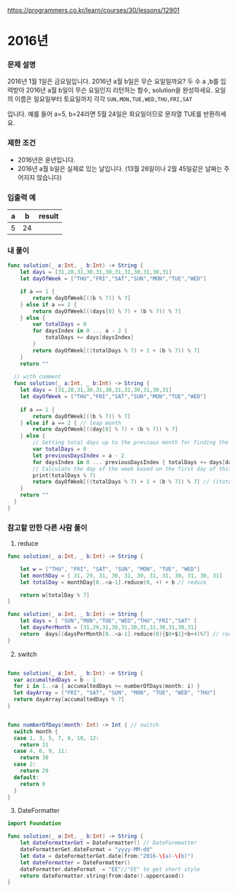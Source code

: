 https://programmers.co.kr/learn/courses/30/lessons/12901

# 2016년

### 문제 설명

2016년 1월 1일은 금요일입니다. 2016년 a월 b일은 무슨 요일일까요? 두 수 a ,b를 입력받아 2016년 a월 b일이 무슨 요일인지 리턴하는 함수, solution을 완성하세요. 요일의 이름은 일요일부터 토요일까지 각각 `SUN,MON,TUE,WED,THU,FRI,SAT`

입니다. 예를 들어 a=5, b=24라면 5월 24일은 화요일이므로 문자열 TUE를 반환하세요.

### 제한 조건

- 2016년은 윤년입니다.
- 2016년 a월 b일은 실제로 있는 날입니다. (13월 26일이나 2월 45일같은 날짜는 주어지지 않습니다)

### 입출력 예



| a    | b    | result |
| ---- | ---- | ------ |
| 5    | 24   |        |



### 내 풀이

```swift
func solution(_ a:Int, _ b:Int) -> String {
    let days = [31,28,31,30,31,30,31,31,30,31,30,31]
    let dayOfWeek = ["THU","FRI","SAT","SUN","MON","TUE","WED"]

    if a == 1 {
        return dayOfWeek[((b % 7)) % 7]
    } else if a == 2 {
        return dayOfWeek[((days[0] % 7) + (b % 7)) % 7]
    } else {
        var totalDays = 0 
        for daysIndex in 0 ... a - 2 { 
            totalDays += days[daysIndex] 
        }
        return dayOfWeek[((totalDays % 7) + 1 + (b % 7)) % 7]
    }
    return ""
    
  // with comment
  func solution(_ a:Int, _ b:Int) -> String {
    let days = [31,28,31,30,31,30,31,31,30,31,30,31]
    let dayOfWeek = ["THU","FRI","SAT","SUN","MON","TUE","WED"]
    
    if a == 1 {
        return dayOfWeek[((b % 7)) % 7]
    } else if a == 2 { // leap month
        return dayOfWeek[((day[0] % 7) + (b % 7)) % 7]
    } else {
        // Getting total days up to the previous month for finding the last day of the previous month
        var totalDays = 0 
        let previousDaysIndex = a - 2
        for daysIndex in 0 ... previousDaysIndex { totalDays += days[daysIndex] }
        // Calculate the day of the week based on the first day of this month
        print(totalDays % 7)
        return dayOfWeek[((totalDays % 7) + 1 + (b % 7)) % 7] // ((totalDays % 7)) + 1 means the first day of week of given month 'a' and (b % 7) means that day of week of 'b' in given month 'a'
    }
    return ""
  }
}
```

### 참고할 만한 다른 사람 풀이

1. reduce
```swift
func solution(_ a:Int, _ b:Int) -> String {

    let w = ["THU", "FRI", "SAT", "SUN", "MON", "TUE", "WED"]
    let monthDay = [ 31, 29, 31, 30, 31, 30, 31, 31, 30, 31, 30, 31]
    let totalDay = monthDay[0..<a-1].reduce(0, +) + b // reduce

    return w[totalDay % 7]
}

func solution(_ a:Int, _ b:Int) -> String {
    let days = [ "SUN","MON","TUE","WED","THU","FRI","SAT" ]
    let daysPerMonth = [31,29,31,30,31,30,31,31,30,31,30,31]
    return  days[(daysPerMonth[0..<a-1].reduce(0){$0+$1}+b+4)%7] // reduce
}
```

2. switch
```swift

func solution(_ a:Int, _ b:Int) -> String {
  var accumaltedDays = b - 1
  for i in 1..<a { accumaltedDays += numberOfDays(month: i) }
  let dayArray = ["FRI", "SAT", "SUN", "MON", "TUE", "WED", "THU"]
  return dayArray[accumaltedDays % 7]
}


func numberOfDays(month: Int) -> Int { // switch
  switch month {
  case 1, 3, 5, 7, 8, 10, 12:
    return 31
  case 4, 6, 9, 11:
    return 30
  case 2:
    return 29
  default:
    return 0
  }
}
```

3. DateFormatter
```swift
import Foundation 

func solution(_ a:Int, _ b:Int) -> String {
    let dateFormatterGet = DateFormatter() // DateFormmatter
    dateFormatterGet.dateFormat = "yyyy-MM-dd"
    let date = dateFormatterGet.date(from:"2016-\(a)-\(b)")
    let dateFormatter = DateFormatter()
    dateFormatter.dateFormat  = "EE"//"EE" to get short style
    return dateFormatter.string(from:date!).uppercased()
}

```
